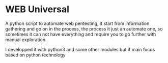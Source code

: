 # WEB Universal

A python script to automate web pentesting, it start from
information gathering and go on in the process, the process
it just an automate one, so sometimes it can not have everything
and require you to go further with manual exploration. 

I developped it with python3 and some other modules but if main 
focus based on python technology



